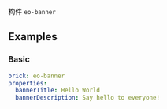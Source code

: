 构件 `eo-banner`

## Examples

### Basic

```yaml preview
brick: eo-banner
properties:
  bannerTitle: Hello World
  bannerDescription: Say hello to everyone!
```
